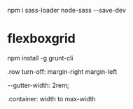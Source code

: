 npm i sass-loader node-sass --save-dev

# flexboxgrid
npm install -g grunt-cli

.row turn-off:
margin-right
margin-left

--gutter-width: 2rem;

.container:
width to max-width
